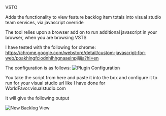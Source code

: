 VSTO

Adds the functionality to view feature backlog item totals into visual studio team services, via javascript override

The tool relies upon a browser add on to run additional javascript in your browser, when you are browsing VSTS

I have tested with the following for chrome:
https://chrome.google.com/webstore/detail/custom-javascript-for-web/poakhlngfciodnhlhhgnaaelnpjljija?hl=en

The configuration is as follows:
![Plugin Configuration](https://raw.githubusercontent.com/OliverDolan/vstso/master/plugin%20config.png)

You take the script from here and paste it into the box and configure it to run for your visual studio url like I have done for WorldFavor.visualstudio.com

It will give the following output

![New Backlog View](https://raw.githubusercontent.com/OliverDolan/vstso/master/backlog.png)
